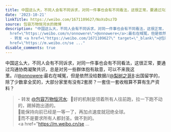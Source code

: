 ```yaml
---
title: 中国这么大，不同人会有不同诉求，对同一件事也会有不同看法，这很正常，要通过沟通协商凝聚共识，总是对另一些群体抱有敌意，可以不来我这里。//@onnowere:最右...
date: '2023-10-21'
linkTitle: https://weibo.com/1671109627/NoXsDsz7D
source: 包容万物恒河水的微博
description: "中国这么大，不同人会有不同诉求，对同一件事也会有不同看法，这很正常，要通过沟通协商凝聚共识，总是对另一些群体抱有敌意，可以不来我这里。//<a
  href=\"https://weibo.com/n/onnowere\">@onnowere</a>:最右在喊冤，但是依然没给数据//<a href=\"https://weibo.com/n/%E6%A2%A8%E6%A0%91%E4%B9%8B%E5%93%A58\">@梨树之哥8</a>:出国留学的，除了少数拿全奖的，大部分家里有没有2套房？一套住一套收租算不算有生产资料？<br><blockquote>
  - 转发 <a href=\"https://weibo.com/1671109627\" target=\"_blank\">@包容万物恒河水</a>: \U0001F53A好的机制是领着所有人往前跑，拉一下跑不动的，踢掉跑出道的。<br>\U0001F53A能保持向前已经是一等一了，再加点速度就冠绝全球。<br>\U0001F53A而不是要求所有人都封圣。做不到的。<br><a
  href=\"https://m.weibo.cn/se ..."
disable_comments: true
---
```

中国这么大，不同人会有不同诉求，对同一件事也会有不同看法，这很正常，要通过沟通协商凝聚共识，总是对另一些群体抱有敌意，可以不来我这里。//<a href="https://weibo.com/n/onnowere">@onnowere</a>:最右在喊冤，但是依然没给数据//<a href="https://weibo.com/n/%E6%A2%A8%E6%A0%91%E4%B9%8B%E5%93%A58">@梨树之哥8</a>:出国留学的，除了少数拿全奖的，大部分家里有没有2套房？一套住一套收租算不算有生产资料？<br><blockquote> - 转发 <a href="https://weibo.com/1671109627" target="_blank">@包容万物恒河水</a>: 🔺好的机制是领着所有人往前跑，拉一下跑不动的，踢掉跑出道的。<br>🔺能保持向前已经是一等一了，再加点速度就冠绝全球。<br>🔺而不是要求所有人都封圣。做不到的。<br><a href="https://m.weibo.cn/se ...